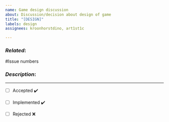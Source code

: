 ```yaml
---
name: Game design discussion
about: Discussion/decision about design of game
title: "[DESIGN]"
labels: design
assignees: kroonhorstdino, art1st1c

---
```


### _Related_:
 #Issue numbers

### _Description_:


***

- [ ] Accepted ✔️
- [ ] Implemented ✔️

- [ ] Rejected ❌
